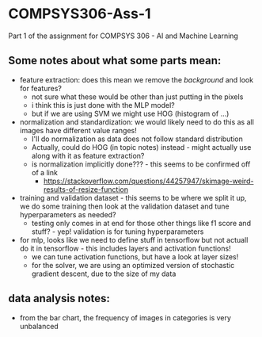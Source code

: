 # COMPSYS306-Ass-1
Part 1 of the assignment for COMPSYS 306 - AI and Machine Learning

## Some notes about what some parts mean:
- feature extraction: does this mean we remove the *background* and look for
features?
	- not sure what these would be other than just putting in the pixels
	- i think this is just done with the MLP model?
	- but if we are using SVM we might use HOG (histogram of ...)
- normalization and standardization: we would likely need to do this as all images have different value
ranges!
	- I'll do normalization as data does not follow standard distribution
	- Actually, could do HOG (in topic notes) instead - might actually use along with it as feature extraction?
	- is normalization implicitly done??? - this seems to be confirmed off of a link
		- https://stackoverflow.com/questions/44257947/skimage-weird-results-of-resize-function
- training and validation dataset - this seems to be where we split it up, we do some training then look at the validation dataset and tune hyperparameters as needed?
	- testing only comes in at end for those other things like f1 score and stuff? - yep! validation is for tuning hyperparameters
 - for mlp, looks like we need to define stuff in tensorflow but not actuall do it in tensorflow - this includes layers and activation functions!
	- we can tune activation functions, but have a look at layer sizes!
 	- for the solver, we are using an optimized version of stochastic gradient descent, due to the size of my data


## data analysis notes:
- from the bar chart, the frequency of images in categories is very unbalanced
